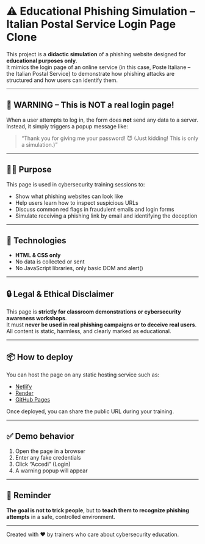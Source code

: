 # ⚠️ Educational Phishing Simulation – Italian Postal Service Login Page Clone

This project is a **didactic simulation** of a phishing website designed for **educational purposes only**.  
It mimics the login page of an online service (in this case, Poste Italiane – the Italian Postal Service) to demonstrate how phishing attacks are structured and how users can identify them.

---

## 🚨 WARNING – This is NOT a real login page!

When a user attempts to log in, the form does **not** send any data to a server.  
Instead, it simply triggers a popup message like:

> “Thank you for giving me your password! 😈 (Just kidding! This is only a simulation.)”

---

## 🧑‍🏫 Purpose

This page is used in cybersecurity training sessions to:

- Show what phishing websites can look like
- Help users learn how to inspect suspicious URLs
- Discuss common red flags in fraudulent emails and login forms
- Simulate receiving a phishing link by email and identifying the deception

---

## 🚧 Technologies

- **HTML & CSS only**
- No data is collected or sent
- No JavaScript libraries, only basic DOM and alert()

---

## 🔒 Legal & Ethical Disclaimer

This page is **strictly for classroom demonstrations or cybersecurity awareness workshops**.  
It must **never be used in real phishing campaigns or to deceive real users**.  
All content is static, harmless, and clearly marked as educational.

---

## 📦 How to deploy

You can host the page on any static hosting service such as:

- [Netlify](https://app.netlify.com/drop)
- [Render](https://render.com)
- [GitHub Pages](https://pages.github.com)

Once deployed, you can share the public URL during your training.

---

## ✅ Demo behavior

1. Open the page in a browser
2. Enter any fake credentials
3. Click “Accedi” (Login)
4. A warning popup will appear

---

## 🧠 Reminder

**The goal is not to trick people**, but to **teach them to recognize phishing attempts** in a safe, controlled environment.

---

Created with ❤️ by trainers who care about cybersecurity education.
